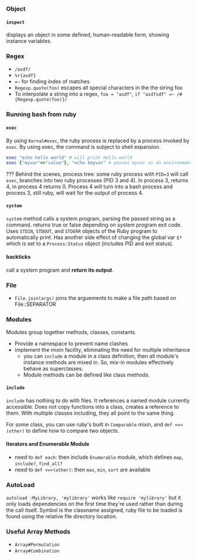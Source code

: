 ### Object
#### `inspect`
displays an object in some defined, human-readable form, showing instance variables.

### Regex
- `/asdf/`
- `%r{asdf}`
- `=~` for finding index of matches
- `Regexp.quote(foo)` escapes all special characters in the the string foo
- To interpolate a string into a regex, `foo = "asdf"`, `if "asdfsdf" =~ /#{Regexp.quote(foo)}/`

### Running bash from ruby
#### `exec`
By using `Kernal#exec`, the ruby process is replaced by a process invoked by `exec`. By using exec, the command is subject to shell expansion. 
```ruby
exec "echo hello world" # will print hello world
exec {"myvar"=>"value"}, "echo $myvar" # passes myvar as an environment variable
```

??? Behind the scenes, process tree: some ruby process with `PID=3` will call `exec`, branches into two ruby processes (PID 3 and 4). In process 3, returns 4, in process 4 returns 0. Process 4 will turn into a bash process and process 3, still ruby, will wait for the output of process 4.

#### `system`
`system` method calls a system program, parsing the passed string as a command. returns true or false depending on system program exit code. Uses `STDIN`, `STDOUT`, and `STDERR` objects of the Ruby program to automatically print. Has another side effect of changing the global var `$?` which is set to a `Process:Status` object (includes PID and exit status). 

#### backticks
call a system program and **return its output**. 

### File
- `File.join(args)` joins the arguements to make a file path based on File::SEPARATOR

### Modules
Modules group together methods, classes, constants.
- Provide a namespace to prevent name clashes
- implement the mixin facility, eliminating the need for multiple inheritance
  - you can `include` a module in a class definition, then all module's instance methods are mixed in. So, mix-in modules effectively behave as superclasses.
  - Module methods can be defined like class methods.

#### `include`
`include` has nothing to do with files. It references a named module currently accessible. Does not copy functions into a class, creates a reference to them. With multiple classes including, they all point to the same thing.

For some class, you can use ruby's built in `Comparable` mixin, and `def <=>(other)` to define how to compare two objects.

#### Iterators and Enumerable Module
- need to `def each`: then include `Enumerable` module, which defines `map`, `include?`, `find_all?`
- need to `def <=>(other)`: then `max`, `min`, `sort` are available

### AutoLoad
`autoload :MyLibrary, 'mylibrary'` works like `require 'mylibrary'` but it only loads dependencies on the first time they're used rather than during the call itself. Symbol is the classname assigned, ruby file to be loaded is found using the relative file directory location.


### Useful Array Methods
- `Array#Permutation`
- `Array#Combination`
